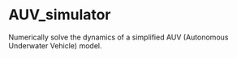 # AUV_simulator
Numerically solve the dynamics of a simplified AUV (Autonomous Underwater Vehicle) model.
